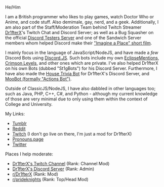 He/Him

I am a British programmer who likes to play games, watch Doctor Who or Anime, and code stuff. Also demimale, gay, nerd, and a geek.
Additionally, I am also part of the Staff/Moderation Team behind Twitch Streamer [Dr1fterX](https://www.twitch.tv/dr1fterx)'s Twitch Chat and Discord Server; as well as a Bug Squasher on the official [Discord Testers Server](https://discord.gg/discord-testers) and one of the Sandwich Server members whom helped Discord make their ["Imagine a Place" short film](https://web.archive.org/web/20210725170051/youtube.com/watch?v=3xOkZ0_Rocs).

I mainly focus in the language of JavaScript/NodeJS, and have made a *few* Discord Bots using [Discord.JS](https://github.com/discordjs/discord.js). Such bots include my own [EclipseMentions](https://github.com/TwilightZebby/EclipseMentionsBot), [Crimson Levels](https://github.com/TwilightZebby/CrimsonLevelsBot), and other ones which are private. I've also helped Dr1fterX on his own Bots (dubbed "St1gBots") for his Discord Server. Furthermore, I have also made the [House Trivia Bot](https://github.com/TwilightZebby/HouseTriviaBot) for Dr1fterX's Discord Server, and [MooBot (formally "Actions Bot")](https://github.com/TwilightZebby/MooBot).

Outside of ClassicJS/NodeJS, I have also dabbled in other languages too; such as Java, PHP, C++, C#, and Python - although my current knowledge of those are very minimal due to only using them within the context of College and University.

My Links:

* [Tumblr](https://twilightzebby.tumblr.com)
* [Reddit](https://www.reddit.com/user/TwilightZebby)
* [Twitch](https://www.twitch.tv/twilightzebby) (I don't go live on there, I'm just a mod for Dr1fterX)
* [Pronouns.page](https://en.pronouns.page/@Zebby)
* [Twitter](https://www.twitter.com/twilightzebby)

Places I help moderate:

* [Dr1fterX's Twitch Channel](https://www.twitch.tv/dr1fterx) (Rank: Channel Mod)
* [Dr1fterX's Discord Server](https://discord.gg/URH5E34FZf) (Rank: Admin)
* [r/Dr1fterX](https://www.reddit.com/r/Dr1fterX/) (Rank: Mod)
* [r/prideknights](https://www.reddit.com/r/prideknights/) (Rank: Top/Head Mod)
